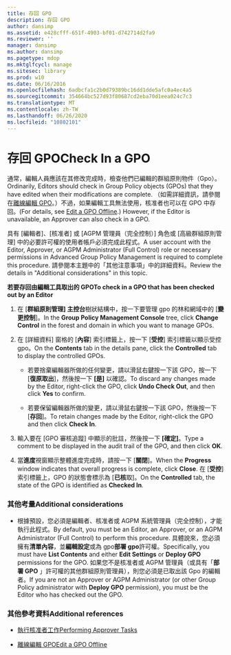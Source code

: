 ```yaml
---
title: 存回 GPO
description: 存回 GPO
author: dansimp
ms.assetid: e428cfff-651f-4903-bf01-d742714d2fa9
ms.reviewer: ''
manager: dansimp
ms.author: dansimp
ms.pagetype: mdop
ms.mktglfcycl: manage
ms.sitesec: library
ms.prod: w10
ms.date: 06/16/2016
ms.openlocfilehash: 6adbcfa1c2b0d79389bc16dd1dde5afc0a4ec4a5
ms.sourcegitcommit: 354664bc527d93f80687cd2eba70d1eea024c7c3
ms.translationtype: MT
ms.contentlocale: zh-TW
ms.lasthandoff: 06/26/2020
ms.locfileid: "10802101"
---
```

# <span data-ttu-id="c62a7-103">存回 GPO</span><span class="sxs-lookup"><span data-stu-id="c62a7-103">Check In a GPO</span></span>


<span data-ttu-id="c62a7-104">通常，編輯人員應該在其修改完成時，檢查他們已編輯的群組原則物件（Gpo）。</span><span class="sxs-lookup"><span data-stu-id="c62a7-104">Ordinarily, Editors should check in Group Policy objects (GPOs) that they have edited when their modifications are complete.</span></span> <span data-ttu-id="c62a7-105">（如需詳細資訊，請參閱在[離線編輯 GPO](edit-a-gpo-offline.md)。）不過，如果編輯工具無法使用，核准者也可以在 GPO 中存回。</span><span class="sxs-lookup"><span data-stu-id="c62a7-105">(For details, see [Edit a GPO Offline](edit-a-gpo-offline.md).) However, if the Editor is unavailable, an Approver can also check in a GPO.</span></span>

<span data-ttu-id="c62a7-106">具有 [編輯者]、[核准者] 或 [AGPM 管理員（完全控制）] 角色或 [高級群組原則管理] 中的必要許可權的使用者帳戶必須完成此程式。</span><span class="sxs-lookup"><span data-stu-id="c62a7-106">A user account with the Editor, Approver, or AGPM Administrator (Full Control) role or necessary permissions in Advanced Group Policy Management is required to complete this procedure.</span></span> <span data-ttu-id="c62a7-107">請參閱本主題中的「其他注意事項」中的詳細資料。</span><span class="sxs-lookup"><span data-stu-id="c62a7-107">Review the details in "Additional considerations" in this topic.</span></span>

**<span data-ttu-id="c62a7-108">若要存回由編輯工具取出的 GPO</span><span class="sxs-lookup"><span data-stu-id="c62a7-108">To check in a GPO that has been checked out by an Editor</span></span>**

1.  <span data-ttu-id="c62a7-109">在 [**群組原則管理] 主控台**樹狀結構中，按一下要管理 gpo 的林和網域中的 [**變更控制**]。</span><span class="sxs-lookup"><span data-stu-id="c62a7-109">In the **Group Policy Management Console** tree, click **Change Control** in the forest and domain in which you want to manage GPOs.</span></span>

2.  <span data-ttu-id="c62a7-110">在 [詳細資料] 窗格的 [**內容**] 索引標籤上，按一下 [**受控**] 索引標籤以顯示受控 gpo。</span><span class="sxs-lookup"><span data-stu-id="c62a7-110">On the **Contents** tab in the details pane, click the **Controlled** tab to display the controlled GPOs.</span></span>

    -   <span data-ttu-id="c62a7-111">若要捨棄編輯器所做的任何變更，請以滑鼠右鍵按一下該 GPO，按一下 [**復原取出**]，然後按一下 **[是]** 以確認。</span><span class="sxs-lookup"><span data-stu-id="c62a7-111">To discard any changes made by the Editor, right-click the GPO, click **Undo Check Out**, and then click **Yes** to confirm.</span></span>

    -   <span data-ttu-id="c62a7-112">若要保留編輯器所做的變更，請以滑鼠右鍵按一下該 GPO，然後按一下 [**存回**]。</span><span class="sxs-lookup"><span data-stu-id="c62a7-112">To retain changes made by the Editor, right-click the GPO and then click **Check In**.</span></span>

3.  <span data-ttu-id="c62a7-113">輸入要在 [GPO 審核追蹤] 中顯示的批註，然後按一下 **[確定]**。</span><span class="sxs-lookup"><span data-stu-id="c62a7-113">Type a comment to be displayed in the audit trail of the GPO, and then click **OK**.</span></span>

4.  <span data-ttu-id="c62a7-114">當**進度**視窗顯示整體進度完成時，請按一下 [**關閉**]。</span><span class="sxs-lookup"><span data-stu-id="c62a7-114">When the **Progress** window indicates that overall progress is complete, click **Close**.</span></span> <span data-ttu-id="c62a7-115">在 [**受控**] 索引標籤上，GPO 的狀態會標示為 [**已核**取]。</span><span class="sxs-lookup"><span data-stu-id="c62a7-115">On the **Controlled** tab, the state of the GPO is identified as **Checked In**.</span></span>

### <span data-ttu-id="c62a7-116">其他考量</span><span class="sxs-lookup"><span data-stu-id="c62a7-116">Additional considerations</span></span>

-   <span data-ttu-id="c62a7-117">根據預設，您必須是編輯者、核准者或 AGPM 系統管理員（完全控制），才能執行此程式。</span><span class="sxs-lookup"><span data-stu-id="c62a7-117">By default, you must be an Editor, an Approver, or an AGPM Administrator (Full Control) to perform this procedure.</span></span> <span data-ttu-id="c62a7-118">具體說來，您必須擁有**清單內容**，並**編輯設定**或為 gpo**部署 gpo**許可權。</span><span class="sxs-lookup"><span data-stu-id="c62a7-118">Specifically, you must have **List Contents** and either **Edit Settings** or **Deploy GPO** permissions for the GPO.</span></span> <span data-ttu-id="c62a7-119">如果您不是核准者或 AGPM 管理員（或具有「**部署 GPO** 」許可權的其他群組原則管理員），則您必須是已取出該 Gpo 的編輯者。</span><span class="sxs-lookup"><span data-stu-id="c62a7-119">If you are not an Approver or AGPM Administrator (or other Group Policy administrator with **Deploy GPO** permission), you must be the Editor who has checked out the GPO.</span></span>

### <span data-ttu-id="c62a7-120">其他參考資料</span><span class="sxs-lookup"><span data-stu-id="c62a7-120">Additional references</span></span>

-   [<span data-ttu-id="c62a7-121">執行核准者工作</span><span class="sxs-lookup"><span data-stu-id="c62a7-121">Performing Approver Tasks</span></span>](performing-approver-tasks.md)

-   [<span data-ttu-id="c62a7-122">離線編輯 GPO</span><span class="sxs-lookup"><span data-stu-id="c62a7-122">Edit a GPO Offline</span></span>](edit-a-gpo-offline.md)

 

 





